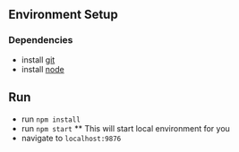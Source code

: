 ## Environment Setup
### Dependencies
* install [git](https://git-scm.com/)
* install [node](https://nodejs.org/)

## Run
* run `npm install`
* run `npm start`
** This will start local environment for you
* navigate to `localhost:9876`